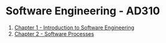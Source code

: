 # Software Engineering - AD310
1. [Chapter 1 - Introduction to Software Engineering](https://github.com/wehelie/ad-310-Software-Engineering/blob/master/Chapter1-introduction.md)
2. [Chapter 2 - Software Processes](https://github.com/wehelie/ad-310-Software-Engineering/blob/master/Chapter2-Software-process.md)
